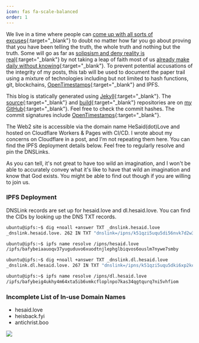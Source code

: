 ```yaml
---
icon: fas fa-scale-balanced
order: 1
---
```


We live in a time where people can [come up with all sorts of excuses](../posts/on-theological-nuke/){:target="_blank"} to doubt no matter how far you go about proving that you have been telling the truth, the whole truth and nothing but the truth. Some will go as far as [solipsism and deny reality is real](../posts/on-theological-nuclear-fallout/){:target="_blank"} by not taking a leap of faith most of us [already make daily without knowing](../posts/on-faith-precedes-reason/){:target="_blank"}. To prevent potential accusations of the integrity of my posts, this tab will be used to document the paper trail using a mixture of technologies including but not limited to hash functions, git, blockchains, [OpenTimestamps](https://opentimestamps.org/){:target="_blank"} and IPFS.

This blog is statically generated using [Jekyll](https://jekyllrb.com/){:target="_blank"}. The [source](https://github.com/zyang01/zyang01.github.io){:target="_blank"} and [build](https://github.com/zyang01/HeSaid.Love){:target="_blank"} repositories are on [my GitHub](https://github.com/zyang01){:target="_blank"}. Feel free to check the commit hashes. The commit signatures include [OpenTimestamps](https://opentimestamps.org/){:target="_blank"}.

The Web2 site is accessible via the domain name HeSaid(dot)Love and hosted on Cloudflare Workers & Pages with CI/CD. I wrote about my concerns on Cloudflare in a post, and I'm not repeating them here. You can find the IPFS deployment details below. Feel free to regularly resolve and pin the DNSLinks.

As you can tell, it's not great to have too wild an imagination, and I won't be able to accurately convey what it's like to have that wild an imagination and know that God exists. You might be able to find out though if you are willing to join us.

### IPFS Deployment

DNSLink records are set up for hesaid.love and dl.hesaid.love. You can find the CIDs by looking up the DNS TXT records.

```bash
ubuntu@ipfs:~$ dig +noall +answer TXT _dnslink.hesaid.love
_dnslink.hesaid.love. 262 IN TXT "dnslink=/ipns/k51qzi5uqu5di56nvk7d2w3qmubmb3pqon5tsmxywfwt4kxhfdxtncy65w5daf"

ubuntu@ipfs:~$ ipfs name resolve /ipns/hesaid.love
/ipfs/bafybeiaauoqv37yuguduvo6xuodtnjlephglbiqvos6ouslm7nywe7smby

ubuntu@ipfs:~$ dig +noall +answer TXT _dnslink.dl.hesaid.love
_dnslink.dl.hesaid.love. 267 IN TXT "dnslink=/ipns/k51qzi5uqu5dki6xp2kc8ah1x8zu1aibeluphf4v9m4gs4lw1mruox2mv79eya"

ubuntu@ipfs:~$ ipfs name resolve /ipns/dl.hesaid.love
/ipfs/bafybeig4ukhy4m64xta5ib6vmkcfloplnpo7kas34qgtqurq7ni5vhfiom
```

### Incomplete List of In-use Domain Names

- hesaid.love
- heisback.fyi
- antichrist.boo

![](/V3MuD1Z69pJm8VACHV.png)
